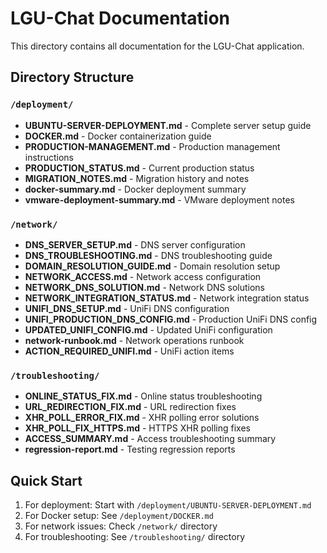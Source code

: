 # LGU-Chat Documentation

This directory contains all documentation for the LGU-Chat application.

## Directory Structure

### `/deployment/`
- **UBUNTU-SERVER-DEPLOYMENT.md** - Complete server setup guide
- **DOCKER.md** - Docker containerization guide
- **PRODUCTION-MANAGEMENT.md** - Production management instructions
- **PRODUCTION_STATUS.md** - Current production status
- **MIGRATION_NOTES.md** - Migration history and notes
- **docker-summary.md** - Docker deployment summary
- **vmware-deployment-summary.md** - VMware deployment notes

### `/network/`
- **DNS_SERVER_SETUP.md** - DNS server configuration
- **DNS_TROUBLESHOOTING.md** - DNS troubleshooting guide
- **DOMAIN_RESOLUTION_GUIDE.md** - Domain resolution setup
- **NETWORK_ACCESS.md** - Network access configuration
- **NETWORK_DNS_SOLUTION.md** - Network DNS solutions
- **NETWORK_INTEGRATION_STATUS.md** - Network integration status
- **UNIFI_DNS_SETUP.md** - UniFi DNS configuration
- **UNIFI_PRODUCTION_DNS_CONFIG.md** - Production UniFi DNS config
- **UPDATED_UNIFI_CONFIG.md** - Updated UniFi configuration
- **network-runbook.md** - Network operations runbook
- **ACTION_REQUIRED_UNIFI.md** - UniFi action items

### `/troubleshooting/`
- **ONLINE_STATUS_FIX.md** - Online status troubleshooting
- **URL_REDIRECTION_FIX.md** - URL redirection fixes
- **XHR_POLL_ERROR_FIX.md** - XHR polling error solutions
- **XHR_POLL_FIX_HTTPS.md** - HTTPS XHR polling fixes
- **ACCESS_SUMMARY.md** - Access troubleshooting summary
- **regression-report.md** - Testing regression reports

## Quick Start

1. For deployment: Start with `/deployment/UBUNTU-SERVER-DEPLOYMENT.md`
2. For Docker setup: See `/deployment/DOCKER.md`
3. For network issues: Check `/network/` directory
4. For troubleshooting: See `/troubleshooting/` directory
